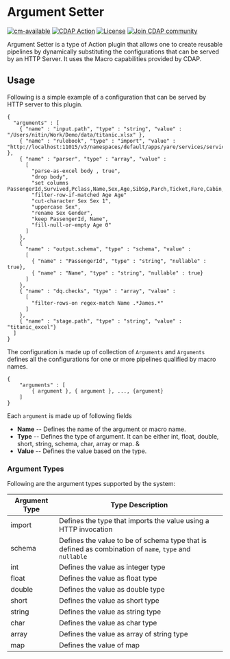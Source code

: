 # Argument Setter

[![cm-available](https://cdap-users.herokuapp.com/assets/cm-available.svg)](https://docs.cdap.io/cdap/current/en/integrations/cask-market.html)
[![CDAP Action](cdap-users.herokuapp.com/assets/cdap-action.svg)](https://docs.cdap.io/cdap)
[![License](https://img.shields.io/badge/License-Apache%202.0-blue.svg)](https://opensource.org/licenses/Apache-2.0)
[![Join CDAP community](https://cdap-users.herokuapp.com/badge.svg?t=wrangler)](https://cdap-users.herokuapp.com?t=1)

Argument Setter is a type of Action plugin that allows one to create reusable pipelines by dynamically substituting the configurations that can be served by an HTTP Server. It uses the Macro capabilities provided by CDAP.

## Usage

Following is a simple example of a configuration that can be served by HTTP server to this plugin.

```
{
  "arguments" : [
    { "name" : "input.path", "type" : "string", "value" : "/Users/nitin/Work/Demo/data/titanic.xlsx" },
    { "name" : "rulebook", "type" : "import", "value" : "http://localhost:11015/v3/namespaces/default/apps/yare/services/service/rulebook/MyRuleBook" },
    { "name" : "parser", "type" : "array", "value" :
      [
        "parse-as-excel body , true",
        "drop body",
        "set columns PassengerId,Survived,Pclass,Name,Sex,Age,SibSp,Parch,Ticket,Fare,Cabin,Embarked",
        "filter-row-if-matched Age Age"
        "cut-character Sex Sex 1",
        "uppercase Sex",
        "rename Sex Gender",
        "keep PassengerId, Name",
        "fill-null-or-empty Age 0"
      ]
    },
    {
      "name" : "output.schema", "type" : "schema", "value" :
      [
        { "name" : "PassengerId", "type" : "string", "nullable" : true},
        { "name" : "Name", "type" : "string", "nullable" : true}
      ]
    },
    { "name" : "dq.checks", "type" : "array", "value" :
      [
        "filter-rows-on regex-match Name .*James.*"
      ]
    },
    { "name" : "stage.path", "type" : "string", "value" : "titanic_excel"}
  ]
}
```

The configuration is made up of collection of `Arguments` and `Arguments` defines all the configurations for one or more pipelines qualified by macro names.

```
{
    "arguments" : [
        { argument }, { argument }, ..., {argument}
    ]
}
```

Each `argument` is made up of following fields

* **Name** -- Defines the name of the argument or macro name.
* **Type** -- Defines the type of argument. It can be either int, float, double, short, string, schema, char, array or map. &
* **Value** -- Defines the value based on the type.

### Argument Types

Following are the argument types supported by the system:

| Argument Type | Type Description |
| ------------- | ---------------- |
| import | Defines the type that imports the value using a HTTP invocation |
| schema | Defines the value to be of schema type that is defined as combination of `name`, `type` and `nullable` |
| int | Defines the value as integer type |
| float | Defines the value as float type |
| double | Defines the value as double type |
| short | Defines the value as short type |
| string | Defines the value as string type |
| char | Defines the value as char type |
| array | Defines the value as array of string type |
| map | Defines the value of map |
